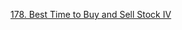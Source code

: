 [178. Best Time to Buy and Sell Stock IV](https://leetcode.com/problems/best-time-to-buy-and-sell-stock-iv/)
